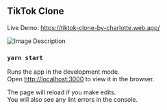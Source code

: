 ## TikTok Clone

Live Demo: https://tiktok-clone-by-charlotte.web.app/

![Image Description](https://pasteboard.co/JlwWBKg.png)

### `yarn start`

Runs the app in the development mode.<br />
Open [http://localhost:3000](http://localhost:3000) to view it in the browser.

The page will reload if you make edits.<br />
You will also see any lint errors in the console.
